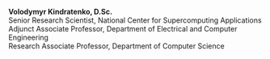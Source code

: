 <b>Volodymyr Kindratenko, D.Sc.</b><br>
Senior Research Scientist, National Center for Supercomputing Applications<br>
Adjunct Associate Professor, Department of Electrical and Computer Engineering<br>
Research Associate Professor, Department of Computer Science<br>


<!---
kindrt/kindrt is a ✨ special ✨ repository because its `README.md` (this file) appears on your GitHub profile.
You can click the Preview link to take a look at your changes.
--->
